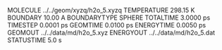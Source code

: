 MOLECULE     ../../geom/xyzq/h2o_5.xyzq
TEMPERATURE                    298.15 K
BOUNDARY                        10.00 A
BOUNDARYTYPE                     SPHERE
TOTALTIME                     3.0000 ps
TIMESTEP                      0.0001 ps
GEOMTIME                      0.0100 ps
ENERGYTIME                    0.0050 ps
GEOMOUT         ../../data/md/h2o_5.xyz
ENERGYOUT       ../../data/md/h2o_5.dat
STATUSTIME                        5.0 s

